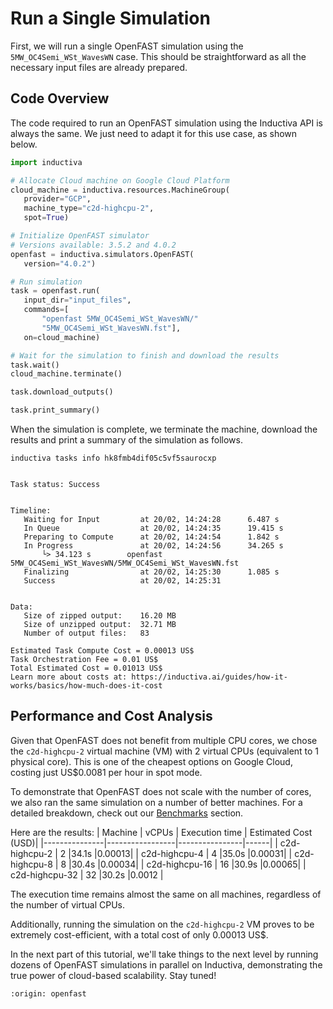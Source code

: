 # Run a Single Simulation
First, we will run a single OpenFAST simulation using the `5MW_OC4Semi_WSt_WavesWN` case. This should be straightforward as all 
the necessary input files are already prepared.

## Code Overview
The code required to run an OpenFAST simulation using the Inductiva API is always the same. We just need to adapt it for this use case, as shown below.

```python
import inductiva

# Allocate Cloud machine on Google Cloud Platform
cloud_machine = inductiva.resources.MachineGroup(
   provider="GCP",
   machine_type="c2d-highcpu-2",
   spot=True)

# Initialize OpenFAST simulator
# Versions available: 3.5.2 and 4.0.2
openfast = inductiva.simulators.OpenFAST(
   version="4.0.2")

# Run simulation
task = openfast.run(
   input_dir="input_files",
   commands=[
       "openfast 5MW_OC4Semi_WSt_WavesWN/"
       "5MW_OC4Semi_WSt_WavesWN.fst"],
   on=cloud_machine)

# Wait for the simulation to finish and download the results
task.wait()
cloud_machine.terminate()

task.download_outputs()

task.print_summary()
```

When the simulation is complete, we terminate the machine, download the results and print a summary of the simulation as follows.

```
inductiva tasks info hk8fmb4dif05c5vf5saurocxp


Task status: Success


Timeline:
   Waiting for Input         at 20/02, 14:24:28      6.487 s
   In Queue                  at 20/02, 14:24:35      19.415 s
   Preparing to Compute      at 20/02, 14:24:54      1.842 s
   In Progress               at 20/02, 14:24:56      34.265 s
       └> 34.123 s        openfast 5MW_OC4Semi_WSt_WavesWN/5MW_OC4Semi_WSt_WavesWN.fst
   Finalizing                at 20/02, 14:25:30      1.085 s
   Success                   at 20/02, 14:25:31     


Data:
   Size of zipped output:    16.20 MB
   Size of unzipped output:  32.71 MB
   Number of output files:   83

Estimated Task Compute Cost = 0.00013 US$
Task Orchestration Fee = 0.01 US$
Total Estimated Cost = 0.01013 US$
Learn more about costs at: https://inductiva.ai/guides/how-it-works/basics/how-much-does-it-cost
```

## Performance and Cost Analysis
Given that OpenFAST does not benefit from multiple CPU cores, we chose the `c2d-highcpu-2` virtual machine (VM) with 2 virtual CPUs (equivalent to 1 physical core). 
This is one of the cheapest options on Google Cloud, costing just US$0.0081 per hour in spot mode.

To demonstrate that OpenFAST does not scale with the number of cores, we also ran the same simulation on a number of better machines. For a detailed breakdown, check out our [Benchmarks](../../benchmarks) section.

Here are the results:
| Machine       | vCPUs | Execution time | Estimated Cost (USD)|
|---------------|-----------------|----------------|------|
| c2d-highcpu-2  | 2               |34.1s           |0.00013|
| c2d-highcpu-4  | 4               |35.0s           |0.00031|
| c2d-highcpu-8  | 8               |30.4s           |0.00034|
| c2d-highcpu-16 | 16              |30.9s           |0.00065|
| c2d-highcpu-32 | 32              |30.2s           |0.0012 | 

The execution time remains almost the same on all machines, regardless of the number of virtual CPUs.

Additionally, running the simulation on the `c2d-highcpu-2` VM proves to be extremely cost-efficient, with a total cost of only 0.00013 US$.

In the next part of this tutorial, we'll take things to the next level by running dozens of OpenFAST simulations in parallel on Inductiva, demonstrating the true power of cloud-based scalability. Stay tuned!

```{banner_small}
:origin: openfast
```
